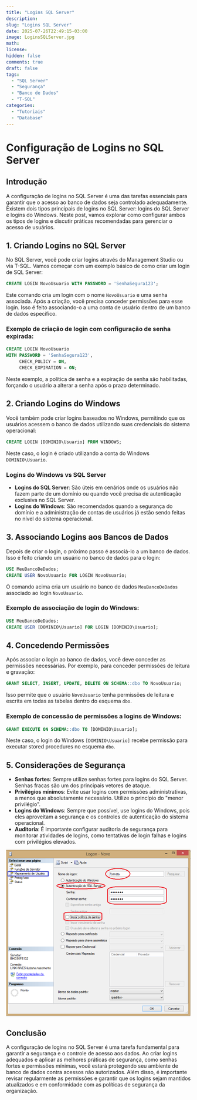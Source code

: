 ```yaml
---
title: "Logins SQL Server"
description: 
slug: "Logins SQL Server"
date: 2025-07-26T22:49:15-03:00
image: LoginsSQLServer.jpg
math: 
license: 
hidden: false
comments: true
draft: false
tags:
  - "SQL Server"
  - "Segurança"
  - "Banco de Dados"
  - "T-SQL"
categories:
  - "Tutoriais"
  - "Database"
---
```




# Configuração de Logins no SQL Server

## Introdução

A configuração de logins no SQL Server é uma das tarefas essenciais para garantir que o acesso ao banco de dados seja controlado adequadamente. Existem dois tipos principais de logins no SQL Server: logins do SQL Server e logins do Windows. Neste post, vamos explorar como configurar ambos os tipos de logins e discutir práticas recomendadas para gerenciar o acesso de usuários.

## 1. Criando Logins no SQL Server

No SQL Server, você pode criar logins através do Management Studio ou via T-SQL. Vamos começar com um exemplo básico de como criar um login de SQL Server:

```sql
CREATE LOGIN NovoUsuario WITH PASSWORD = 'SenhaSegura123';
````

Este comando cria um login com o nome `NovoUsuario` e uma senha associada. Após a criação, você precisa conceder permissões para esse login. Isso é feito associando-o a uma conta de usuário dentro de um banco de dados específico.

### Exemplo de criação de login com configuração de senha expirada:

```sql
CREATE LOGIN NovoUsuario 
WITH PASSWORD = 'SenhaSegura123',
     CHECK_POLICY = ON, 
     CHECK_EXPIRATION = ON;
```

Neste exemplo, a política de senha e a expiração de senha são habilitadas, forçando o usuário a alterar a senha após o prazo determinado.

## 2. Criando Logins do Windows

Você também pode criar logins baseados no Windows, permitindo que os usuários acessem o banco de dados utilizando suas credenciais do sistema operacional:

```sql
CREATE LOGIN [DOMINIO\Usuario] FROM WINDOWS;
```

Neste caso, o login é criado utilizando a conta do Windows `DOMINIO\Usuario`.

### Logins do Windows vs SQL Server

* **Logins do SQL Server**: São úteis em cenários onde os usuários não fazem parte de um domínio ou quando você precisa de autenticação exclusiva no SQL Server.
* **Logins do Windows**: São recomendados quando a segurança do domínio e a administração de contas de usuários já estão sendo feitas no nível do sistema operacional.

## 3. Associando Logins aos Bancos de Dados

Depois de criar o login, o próximo passo é associá-lo a um banco de dados. Isso é feito criando um usuário no banco de dados para o login:

```sql
USE MeuBancoDeDados;
CREATE USER NovoUsuario FOR LOGIN NovoUsuario;
```

O comando acima cria um usuário no banco de dados `MeuBancoDeDados` associado ao login `NovoUsuario`.

### Exemplo de associação de login do Windows:

```sql
USE MeuBancoDeDados;
CREATE USER [DOMINIO\Usuario] FOR LOGIN [DOMINIO\Usuario];
```

## 4. Concedendo Permissões

Após associar o login ao banco de dados, você deve conceder as permissões necessárias. Por exemplo, para conceder permissões de leitura e gravação:

```sql
GRANT SELECT, INSERT, UPDATE, DELETE ON SCHEMA::dbo TO NovoUsuario;
```

Isso permite que o usuário `NovoUsuario` tenha permissões de leitura e escrita em todas as tabelas dentro do esquema `dbo`.

### Exemplo de concessão de permissões a logins de Windows:

```sql
GRANT EXECUTE ON SCHEMA::dbo TO [DOMINIO\Usuario];
```

Neste caso, o login do Windows `[DOMINIO\Usuario]` recebe permissão para executar stored procedures no esquema `dbo`.

## 5. Considerações de Segurança

* **Senhas fortes**: Sempre utilize senhas fortes para logins do SQL Server. Senhas fracas são um dos principais vetores de ataque.
* **Privilégios mínimos**: Evite usar logins com permissões administrativas, a menos que absolutamente necessário. Utilize o princípio do "menor privilégio".
* **Logins do Windows**: Sempre que possível, use logins do Windows, pois eles aproveitam a segurança e os controles de autenticação do sistema operacional.
* **Auditoria**: É importante configurar auditoria de segurança para monitorar atividades de logins, como tentativas de login falhas e logins com privilégios elevados.



![Configuração Logins SQL Server](LoginsSQLServer.jpg)

## Conclusão

A configuração de logins no SQL Server é uma tarefa fundamental para garantir a segurança e o controle de acesso aos dados. Ao criar logins adequados e aplicar as melhores práticas de segurança, como senhas fortes e permissões mínimas, você estará protegendo seu ambiente de banco de dados contra acessos não autorizados. Além disso, é importante revisar regularmente as permissões e garantir que os logins sejam mantidos atualizados e em conformidade com as políticas de segurança da organização.



